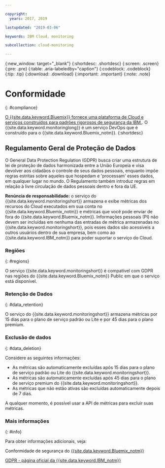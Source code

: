 ```yaml
---

copyright:
  years: 2017, 2019

lastupdated: "2019-03-06"

keywords: IBM Cloud, monitoring

subcollection: cloud-monitoring

---
```



{:new_window: target="_blank"}
{:shortdesc: .shortdesc}
{:screen: .screen}
{:pre: .pre}
{:table: .aria-labeledby="caption"}
{:codeblock: .codeblock}
{:tip: .tip}
{:download: .download}
{:important: .important}
{:note: .note}


# Conformidade
{: #compliance}

[O {{site.data.keyword.Bluemix}} fornece uma plataforma de Cloud e serviços construídos para padrões rigorosos de segurança da IBM.](/docs/security/compliance.html#compliance). O {{site.data.keyword.monitoringlong}} é um serviço DevOps que é construído para o {{site.data.keyword.Bluemix_notm}}. 
{:shortdesc}


## Regulamento Geral de Proteção de Dados

O General Data Protection Regulation (GDPR) busca criar uma estrutura de lei de proteção de dados harmonizada entre a União Europeia e visa devolver aos cidadãos o controle de seus dados pessoais, enquanto impõe regras estritas sobre aqueles que hospedam e 'processam' esses dados, em qualquer lugar no mundo. O Regulamento também introduz regras em relação à livre circulação de dados pessoais dentro e fora da UE. 

**Renúncia de responsabilidade:** o serviço do {{site.data.keyword.monitoringshort}} armazena e exibe métricas dos recursos do Cloud executados em sua conta no {{site.data.keyword.Bluemix_notm}} e métricas que você pode enviar de fora do {{site.data.keyword.Bluemix_notm}}. Informações pessoais (PI) não devem ser incluídas em nenhuma das entradas de métrica armazenadas no {{site.data.keyword.monitoringshort}}, pois esses dados são acessíveis a outros usuários dentro de sua empresa, bem como ao {{site.data.keyword.IBM_notm}} para poder suportar o serviço do Cloud.

### Regiões
{: #regions}

O serviço {{site.data.keyword.monitoringshort}} é compatível com GDPR nas regiões do {{site.data.keyword.Bluemix_notm}} Public em que o serviço está disponível.


### Retenção de Dados
{: #data_retention}

O serviço do {{site.data.keyword.monitoringshort}} armazena métricas por 15 dias para o plano de serviço padrão ou Lite e por 45 dias para o plano premium.


### Exclusão de dados
{: #data_deletion}

Considere as seguintes informações:

* As métricas são automaticamente excluídas após 15 dias para o plano de serviço padrão ou Lite do {{site.data.keyword.monitoringshort}}.
* As métricas são automaticamente excluídas após 45 dias para o plano de serviço premium do {{site.data.keyword.monitoringshort}}.
* As métricas que não estão ativas são excluídas automaticamente depois de 7 dias.


 A qualquer momento, é possível usar a API de métricas para excluir suas métricas. 



### Mais informações
{: #info}

Para obter informações adicionais, veja:

Conformidade de segurança do [{{site.data.keyword.Bluemix_notm}}](/docs/security/compliance.html#compliance)

[GDPR - página oficial da {{site.data.keyword.IBM_notm}}](https://www.ibm.com/data-responsibility/gdpr/)



